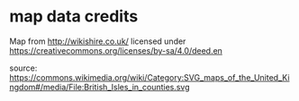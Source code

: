 # map data credits

Map from http://wikishire.co.uk/ licensed under https://creativecommons.org/licenses/by-sa/4.0/deed.en

source: https://commons.wikimedia.org/wiki/Category:SVG_maps_of_the_United_Kingdom#/media/File:British_Isles_in_counties.svg

